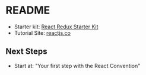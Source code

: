 # README

- Starter kit: [React Redux Starter Kit](https://github.com/davezuko/react-redux-starter-kit)
- Tutorial Site: [reactjs.co](http://reactjs.co/)

## Next Steps
- Start at: "Your first step with the React Convention"